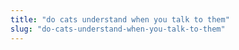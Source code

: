```yaml
---
title: "do cats understand when you talk to them"
slug: "do-cats-understand-when-you-talk-to-them"
---
```


